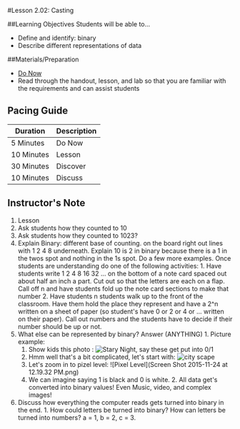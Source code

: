 #Lesson 2.02: Casting

##Learning Objectives
Students will be able to...
* Define and identify: binary
* Describe different representations of data

##Materials/Preparation
* [Do Now]
* Read through the handout, lesson, and lab so that you are familiar with the requirements and can assist students

## Pacing Guide
| **Duration**   | **Description** |
| ---------- | ----------- |
| 5 Minutes  | Do Now      |
| 10 Minutes | Lesson      |
| 30 Minutes | Discover    |
| 10 Minutes | Discuss     |

## Instructor's Note
1. Lesson
  1. Ask students how they counted to 10
  2. Ask students how they counted to 1023?
  3. Explain Binary: different base of counting. on the board right out lines with 1 2 4 8 underneath. Explain 10 is 2 in binary because there is a 1 in the twos spot and nothing in the 1s spot. Do a few more examples. Once students are understanding do one of the following activities:
    1. Have students write 1 2 4 8 16 32 ... on the bottom of a note card spaced out about half an inch a part. Cut out so that the letters are each on a flap. Call off n and have students fold up the note card sections to make that number
    2. Have students n students walk up to the front of the classroom. Have them hold the place they represent and have a 2^n written on a sheet of paper (so student's have 0 or 2 or 4 or ... written on their paper). Call out numbers and the students have to decide if their number should be up or not.
  3. What else can be represented by binary? Answer (ANYTHING)
    1. Picture example:
        1. Show kids this photo : ![Stary Night](starynight.png), say these get put into 0/1
        2. Hmm well that's a bit complicated, let's start with: ![city scape](basic_city.png)
        3. Let's zoom in to pizel level: ![Pixel Level](Screen Shot 2015-11-24 at 12.19.32 PM.png)
        4. We can imagine saying 1 is black and 0 is white.
    2. All data get's converted into binary values! Even Music, video, and complex images!
  4. Discuss how everything the computer reads gets turned into binary in the end.
    1. How could letters be turned into binary? How can letters be turned into numbers? a = 1, b = 2, c = 3.

[Do Now]:do_now.md
